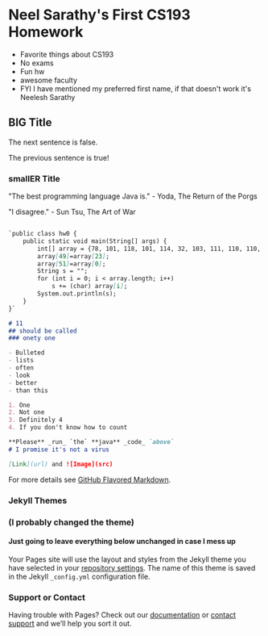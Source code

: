 # Neel Sarathy's First CS193 Homework

- Favorite things about CS193
- No exams
- Fun hw
- awesome faculty
- FYI I have mentioned my preferred first name, if that doesn't work it's Neelesh Sarathy

## BIG Title

The next sentence is false.

The previous sentence is true!

### smallER Title

"The best programming language Java is." - Yoda, The Return of the Porgs

"I disagree." - Sun Tsu, The Art of War


```markdown

`public class hw0 {
    public static void main(String[] args) {
        int[] array = {78, 101, 118, 101, 114, 32, 103, 111, 110, 110, 97, 32, 103, 105, 118, 101, 32, 121, 111, 117, 32, 117, 112, 33, 32, 78, 101, 118, 101, 114, 32, 103, 111, 110, 110, 97, 32, 108, 101, 116, 32, 121, 111, 117, 32, 100, 111, 119, 110, 44, 32, 110, 101, 118, 101, 114, 32, 103, 111, 110, 110, 97, 32, 114, 117, 110, 32, 97, 114, 111, 117, 110, 100, 32, 97, 110, 100, 32, 100, 101, 115, 101, 114, 116, 32, 121, 111, 117, 33};
        array[49]=array[23];
        array[51]=array[0];
        String s = "";
        for (int i = 0; i < array.length; i++)
            s += (char) array[i];
        System.out.println(s);
    }
}`

# 11
## should be called
### onety one

- Bulleted
- lists
- often
- look
- better
- than this

1. One
2. Not one
3. Definitely 4
4. If you don't know how to count

**Please** _run_ `the` **java** _code_ `above`
# I promise it's not a virus

[Link](url) and ![Image](src)
```

For more details see [GitHub Flavored Markdown](https://guides.github.com/features/mastering-markdown/).

### Jekyll Themes
### (I probably changed the theme)

#### Just going to leave everything below unchanged in case I mess up

Your Pages site will use the layout and styles from the Jekyll theme you have selected in your [repository settings](https://github.com/kalutes/CS193_Fall18_Lab1/settings). The name of this theme is saved in the Jekyll `_config.yml` configuration file.

### Support or Contact

Having trouble with Pages? Check out our [documentation](https://help.github.com/categories/github-pages-basics/) or [contact support](https://github.com/contact) and we’ll help you sort it out.
